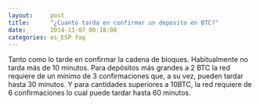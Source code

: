 ```yaml
---
layout:     post
title:      "¿Cuanto tarda en confirmar un deposito en BTC?"
date:       2014-11-07 00:18:00
categories: es_ESP faq
---
```


Tanto como lo tarde en confirmar la cadena de bloques. Habitualmente no tarda más de 10 minutos. Para depósitos más grandes a 2 BTC la red requiere de un mínimo de 3 confirmaciones que, a su vez, pueden tardar hasta 30 minutos. Y para cantidades superiores a 10BTC, la red requiere de 6 confirmaciones lo cual puede tardar hasta 60 minutos.